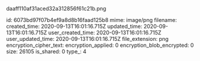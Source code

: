 daaff110af31aced32a312856f61c21b.png

id: 6073bd97f07b4ef9a8d8b16faad125b8
mime: image/png
filename: 
created_time: 2020-09-13T16:01:16.715Z
updated_time: 2020-09-13T16:01:16.715Z
user_created_time: 2020-09-13T16:01:16.715Z
user_updated_time: 2020-09-13T16:01:16.715Z
file_extension: png
encryption_cipher_text: 
encryption_applied: 0
encryption_blob_encrypted: 0
size: 26105
is_shared: 0
type_: 4
